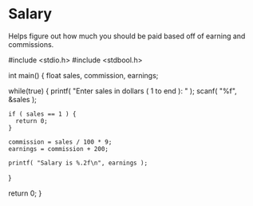 # Salary
Helps figure out how much you should be paid based off of earning and commissions.

#include <stdio.h>
#include <stdbool.h>

int main() {
  float sales, commission, earnings;

  while(true) {
    printf( "Enter sales in dollars ( 1 to end ): " );
    scanf( "%f", &sales );

    if ( sales == 1 ) {
      return 0;
    }

    commission = sales / 100 * 9;
    earnings = commission + 200;

    printf( "Salary is %.2f\n", earnings );
  }

  return 0;
}
